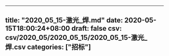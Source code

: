 
---
title: "2020_05_15-激光_焊.md"
date: 2020-05-15T18:00:24+08:00
draft: false
csv: csv/2020_05/2020_05_15/2020_05_15-激光_焊.csv
categories: ["招标"]
---
